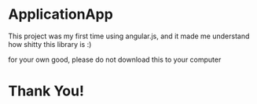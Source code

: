 # ApplicationApp

This project was my first time using angular.js, and it made me understand how shitty this library is :)

for your own good, please do not download this to your computer

# Thank You!
